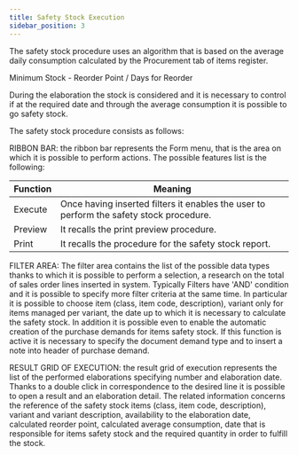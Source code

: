 ```yaml
---
title: Safety Stock Execution
sidebar_position: 3
---
```


The safety stock procedure uses an algorithm that is based on the average daily consumption calculated by the Procurement tab of items register.

Minimum Stock - Reorder Point / Days for Reorder

During the elaboration the stock is considered and it is necessary to control if at the required date and through the average consumption it is possible to go safety stock.

The safety stock procedure consists as follows:

RIBBON BAR: the ribbon bar represents the Form menu, that is the area on which it is possible to perform actions. The possible features list is the following:



| Function | Meaning |
| --- | --- |
| Execute | Once having inserted filters it enables the user to perform the safety stock procedure. |
| Preview | It recalls the print preview procedure. |
| Print | It recalls the procedure for the safety stock report. |

FILTER AREA: The filter area contains the list of the possible data types thanks to which it is possible to perform a selection, a research on the total of sales order lines inserted in system. Typically Filters have 'AND' condition and it is possible to specify more filter criteria at the same time. In particular it is possible to choose item (class, item code, description), variant only for items managed per variant, the date up to which it is necessary to calculate the safety stock. In addition it is possible even to enable the automatic creation of the purchase demands for items safety stock. If this function is active it is necessary to specify the document demand type and to insert a note into header of purchase demand.

RESULT GRID OF EXECUTION: the result grid of execution represents the list of the performed elaborations specifying number and elaboration date. Thanks to a double click in correspondence to the desired line it is possible to open a result and an elaboration detail. The related information concerns the reference of the safety stock items (class, item code, description), variant and variant description, availability to the elaboration date, calculated reorder point, calculated average consumption, date that is responsible for items safety stock and the required quantity in order to fulfill the stock.






